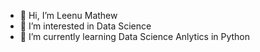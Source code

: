 - 👋 Hi, I’m Leenu Mathew
- 👀 I’m interested in Data Science
- 🌱 I’m currently learning Data Science Anlytics in Python


<!---
leenu10/leenu10 is a ✨ special ✨ repository because its `README.md` (this file) appears on your GitHub profile.
You can click the Preview link to take a look at your changes.
--->
